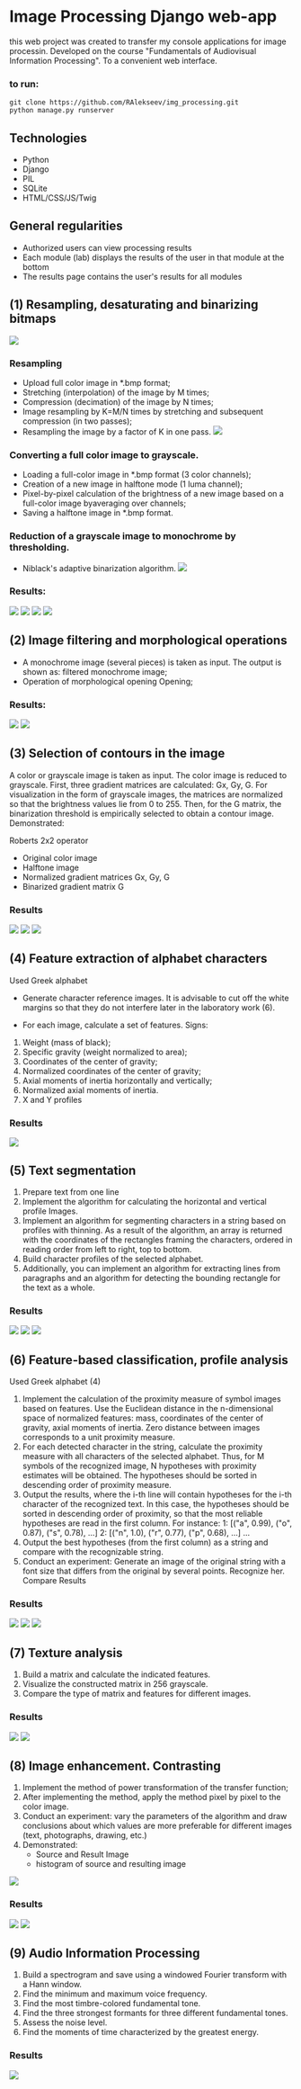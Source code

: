 # Image Processing Django web-app

this web project was created to transfer my console applications for image processin.
Developed on the course "Fundamentals of Audiovisual Information Processing".
To a convenient web interface.

### to  run:
    git clone https://github.com/RAlekseev/img_processing.git
    python manage.py runserver

## Technologies
- Python
- Django
- PIL
- SQLite
- HTML/CSS/JS/Twig

## General regularities

- Authorized users can view processing results
- Each module (lab) displays the results of the user in that module at the bottom
- The results page contains the user's results for all modules

## (1) Resampling, desaturating and binarizing bitmaps

![](readme_img/lab_1.png)


### Resampling

- Upload full color image in *.bmp format;
- Stretching (interpolation) of the image by M times;
- Compression (decimation) of the image by N times;
- Image resampling by K=M/N times by stretching and subsequent compression (in two passes);
- Resampling the image by a factor of K in one pass.
![](readme_img/lab_1_1.png)


### Converting a full color image to grayscale.
- Loading a full-color image in *.bmp format (3 color channels);
- Creation of a new image in halftone mode (1 luma channel);
- Pixel-by-pixel calculation of the brightness of a new image based on a full-color image byaveraging over channels;
- Saving a halftone image in *.bmp format.

### Reduction of a grayscale image to monochrome by thresholding.

- Niblack's adaptive binarization algorithm.
![](readme_img/lab_1_3.png)


### Results:
![](readme_img/res_1_1.png)
![](readme_img/res_1_2.png)
![](readme_img/res_1_3.png)
![](readme_img/res_1_4.png)

## (2) Image filtering and morphological operations

- A monochrome image (several pieces) is taken as input. The output is shown as:
filtered monochrome image;
- Operation of morphological opening Opening;

### Results:
![](readme_img/res_2_1.png)
![](readme_img/res_2_2.png)

## (3) Selection of contours in the image

A color or grayscale image is taken as input. The color image is reduced to grayscale. First, three gradient matrices are calculated: Gx, Gy, G. For visualization in the form of grayscale images, the matrices are normalized so that the brightness values lie from 0 to 255. Then, for the G matrix, the binarization threshold is empirically selected to obtain a contour image. Demonstrated:

Roberts 2x2 operator

- Original color image
- Halftone image
- Normalized gradient matrices Gx, Gy, G
- Binarized gradient matrix G

### Results
![](readme_img/res_3_1.png)
![](readme_img/res_3_2.png)
![](readme_img/res_3_3.png)

## (4) Feature extraction of alphabet characters

Used Greek alphabet

- Generate character reference images. It is advisable to cut off the white margins so that they do not interfere later in the laboratory work (6).

- For each image, calculate a set of features. Signs:
1. Weight (mass of black);
2. Specific gravity (weight normalized to area);
3. Coordinates of the center of gravity;
4. Normalized coordinates of the center of gravity;
5. Axial moments of inertia horizontally and vertically;
6. Normalized axial moments of inertia.
7. X and Y profiles

### Results
![](readme_img/res_4.png)

## (5) Text segmentation

1. Prepare text from one line
2. Implement the algorithm for calculating the horizontal and vertical profile
Images.
3. Implement an algorithm for segmenting characters in a string based on profiles with
thinning. As a result of the algorithm, an array is returned with the coordinates of the rectangles framing the characters, ordered in reading order from left to right, top to bottom.
4. Build character profiles of the selected alphabet.
5. Additionally, you can implement an algorithm for extracting lines from paragraphs and
an algorithm for detecting the bounding rectangle for the text as a whole.

### Results
![](readme_img/res_5_1.png)
![](readme_img/res_5_3.png)
![](readme_img/res_5_2.png)

## (6) Feature-based classification, profile analysis

Used Greek alphabet (4)


1. Implement the calculation of the proximity measure of symbol images based on features.
Use the Euclidean distance in the n-dimensional space of normalized features: mass, coordinates of the center of gravity, axial moments of inertia. Zero distance between images corresponds to a unit proximity measure.
2. For each detected character in the string, calculate the proximity measure with all characters of the selected alphabet. Thus, for M symbols of the recognized image, N hypotheses with proximity estimates will be obtained. The hypotheses should be sorted in descending order of proximity measure.
3. Output the results, where the i-th line will contain hypotheses for the i-th character of the recognized text. In this case, the hypotheses should be sorted in descending order of proximity, so that the most reliable hypotheses are read in the first column. For instance:
1: [("a", 0.99), ("o", 0.87), ("s", 0.78), ...] 2: [("n", 1.0), ("r", 0.77), ("p", 0.68), ...] ...
4. Output the best hypotheses (from the first column) as a string and compare with the recognizable string.
5. Conduct an experiment: Generate an image of the original string with a font size that differs from the original by several points. Recognize her. Compare Results

### Results
![](readme_img/res_6_1.png)
![](readme_img/res_6_2.png)
![](readme_img/res_6_3.png)

## (7) Texture analysis
1. Build a matrix and calculate the indicated features.
2. Visualize the constructed matrix in 256 grayscale.
3. Compare the type of matrix and features for different images.

### Results
![](readme_img/res_7_1.png)
![](readme_img/res_7_2.png)

## (8) Image enhancement. Contrasting


1. Implement the method of power transformation of the transfer function;
2. After implementing the method, apply the method pixel by pixel to the color image.
3. Conduct an experiment: vary the parameters of the algorithm and draw conclusions about which values are more preferable for different images (text, photographs, drawing, etc.)
4. Demonstrated:
   - Source and Result Image
   - histogram of source and resulting image
   
![](readme_img/lab_8.png)

### Results
![](readme_img/res_8_1.png)
![](readme_img/res_8_2.png)

## (9) Audio Information Processing

1. Build a spectrogram and save using a windowed Fourier transform with a Hann window.
2. Find the minimum and maximum voice frequency.
3. Find the most timbre-colored fundamental tone.
4. Find the three strongest formants for three different fundamental tones.
5. Assess the noise level.
6. Find the moments of time characterized by the greatest energy.

### Results

![](readme_img/res_9.png)
